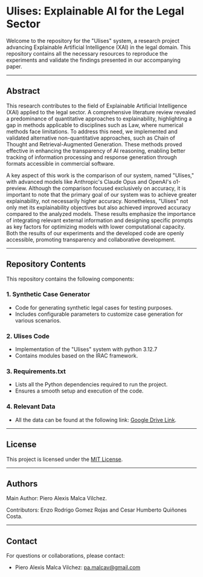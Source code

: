 # Ulises: Explainable AI for the Legal Sector

Welcome to the repository for the "Ulises" system, a research project advancing Explainable Artificial Intelligence (XAI) in the legal domain. This repository contains all the necessary resources to reproduce the experiments and validate the findings presented in our accompanying paper.

---

## Abstract

This research contributes to the field of Explainable Artificial Intelligence (XAI) applied to the legal sector. A comprehensive literature review revealed a predominance of quantitative approaches to explainability, highlighting a gap in methods applicable to disciplines such as Law, where numerical methods face limitations. To address this need, we implemented and validated alternative non-quantitative approaches, such as Chain of Thought and Retrieval-Augmented Generation. These methods proved effective in enhancing the transparency of AI reasoning, enabling better tracking of information processing and response generation through formats accessible in commercial software.

A key aspect of this work is the comparison of our system, named "Ulises," with advanced models like Anthropic's Claude Opus and OpenAI's o1-preview. Although the comparison focused exclusively on accuracy, it is important to note that the primary goal of our system was to achieve greater explainability, not necessarily higher accuracy. Nonetheless, "Ulises" not only met its explainability objectives but also achieved improved accuracy compared to the analyzed models. These results emphasize the importance of integrating relevant external information and designing specific prompts as key factors for optimizing models with lower computational capacity. Both the results of our experiments and the developed code are openly accessible, promoting transparency and collaborative development.

---

## Repository Contents

This repository contains the following components:

### 1. **Synthetic Case Generator**
- Code for generating synthetic legal cases for testing purposes.
- Includes configurable parameters to customize case generation for various scenarios.

### 2. **Ulises Code**
- Implementation of the "Ulises" system with python 3.12.7
- Contains modules based on the IRAC framework.

### 3. **Requirements.txt**
- Lists all the Python dependencies required to run the project.
- Ensures a smooth setup and execution of the code.

### 4. **Relevant Data**
- All the data can be found at the following link: [Google Drive Link](https://drive.google.com/drive/folders/1bPJvQ7lr1aGZxkqZVyLitK-AOTHqlqZC?usp=drive_link).

---

## License
This project is licensed under the [MIT License](LICENSE).

---

## Authors
Main Author: Piero Alexis Malca Vilchez.

Contributors: Enzo Rodrigo Gomez Rojas and Cesar Humberto Quiñones Costa.

---

## Contact
For questions or collaborations, please contact:
- Piero Alexis Malca Vilchez: pa.malcav@gmail.com
